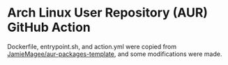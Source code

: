 # Arch Linux User Repository (AUR) GitHub Action

Dockerfile, entrypoint.sh, and action.yml were copied from
[JamieMagee/aur-packages-template](https://github.com/JamieMagee/aur-packages-template/),
and some modifications were made.
